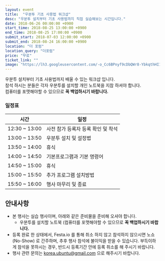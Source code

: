 ```yaml
---
layout: event
title:  "우분투 기초 사용법 워크샵"
desc: "우분투 설치부터 기초 사용법까지 직접 실습해보는 시간입니다."
date: 2018-06-26 00:00:00 +0900
start_time: 2018-08-25 13:00:00 +0900
end_time: 2018-08-25 17:00:00 +0900
submit_start: 2018-07-03 12:00:00 +0900
submit_end: 2018-08-24 16:00:00 +0900
location: "더 포럼"
location_query: "더포럼"
price: "무료"
ticket_link: ""
image: "https://lh3.googleusercontent.com/-o_Cc6BPnyf9cDbQWr8-YbkqthHI1AdeAFQ6n7c2giotEOrhGGf9ErkbM0t5h1lMZX_TRemfDQPhlv-uXlHSWroeiajZbUjMnxVyu4w8yqNPBBjmwBFwo-okzuCFhgfJV487nlyZOHNobn04rzg-Z2P7pWMsG94HDdGJu1UK8v7ps4GAU-p21L1B2qKL1muIWWiC4vEdKczGoA9tHLcvEDi0RpaqenIJpoq5fK0YKvspalmTeGoBfNITZhRzv9wxnEnnmktSpArMjsA0NawX-WgkTqpgscxtexcIIx6Kp87D4Nxb0L5bT5FxmU8xtz-iOM7atB473Xfi5mJO8mzWIW4zQ1IFb_TJXxtREwrMmmNwSPhgX63GULlXsbfOL7J5a0ZQbuf_KLPiKTPphdLvBYrrfyFEIsP3IgGhUnfHKfLIkiG1FDttoJwd60CUv_kEY2AQKqXUDiRl1L66bUo0AE-eSOLexRd_kI3yACSoV_wPZx6HRV5URJzfFQGoM9R7Taab7SJKgnUjKrEv1I70HrWE3LBOENiXdGDDwtB5DnZKBsd7OQH3qp2NQxOjPM2VSl__o6mFn6ou9Wo7SN6dXv97eDyjyMekvmAskAYxy4BLUytX7Za-RntO9OpGiOn_gF-79DhM-LNAjZN91GuL6pl4GJ0X3xSakw=s240-no"
---
```


우분투 설치부터 기초 사용법까지 배울 수 있는 워크샵 입니다.<br/>
참석 하시는 분들은 각자 우분투를 설치할 개인 노트북을 지참 하셔야 합니다.<br/>
컴퓨터를 포맷해야할 수 있으므로 **꼭 백업하시기 바랍니다.**<br/>

### 일정표

시간 | 일정
--- | ---
12:30 ~ 13:00 | 사전 참가 등록자 등록 확인 및 착석
13:00 ~ 13:50 | 우분투 설치 및 설정법
13:50 ~ 14:00 | 휴식
14:00 ~ 14:50 | 기본프로그램과 기본 명령어
14:50 ~ 15:00 | 휴식
15:00 ~ 15:50 | 추가 프로그램 설치방법
15:50 ~ 16:00 | 행사 마무리 및 종료

## 안내사항
- 본 행사는 실습 행사이며, 아래와 같은 준비물을 준비해 오셔야 합니다.
  - 우분투를 설치할 노트북 (컴퓨터를 포맷해야할 수 있으므로 **꼭 백업하시기 바랍니다.**
- 등록 완료 한 상태에서, Festa.io 를 통해 취소 하지 않고 참석하지 않으시면 노쇼(No-Show) 로 간주하며, 추후 행사 참석에 불이익을 받을 수 있습니다. 부득이하게 참석을 못하시는 경우, 반드시 등록기간 안에 등록 취소를 해 주시기 바랍니다.
- 행사 관련 문의는 korea.ubuntu@gmail.com 으로 해주시기 바랍니다.
